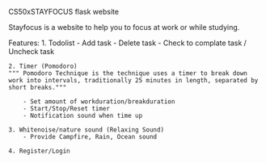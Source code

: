 CS50xSTAYFOCUS flask website

Stayfocus is a website to help you to focus at work or while studying.

Features:
    1. Todolist 
        - Add task
        - Delete task
        - Check to complate task / Uncheck task

    2. Timer (Pomodoro)
    """ Pomodoro Technique is the technique uses a timer to break down work into intervals, traditionally 25 minutes in length, separated by short breaks."""   

        - Set amount of workduration/breakduration
        - Start/Stop/Reset timer
        - Notification sound when time up
    
    3. Whitenoise/nature sound (Relaxing Sound)
        - Provide Campfire, Rain, Ocean sound

    4. Register/Login
